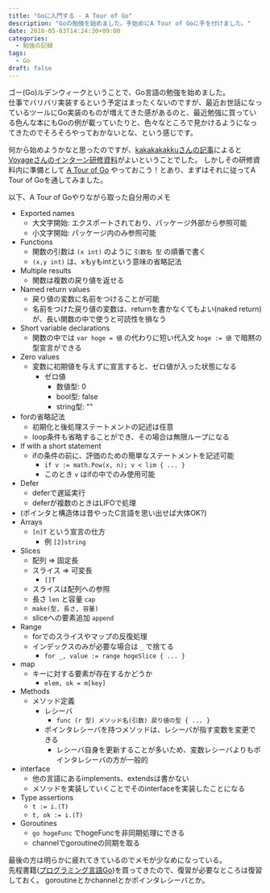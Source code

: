 ```yaml
---
title: "Goに入門する - A Tour of Go"
description: "Goの勉強を始めました。手始めにA Tour of Goに手を付けました。"
date: 2018-05-03T14:24:30+09:00
categories:
  - 勉強の記録
tags:
  - Go
draft: false
---
```


ゴー(Go)ルデンウィークということで、Go言語の勉強を始めました。  
仕事でバリバリ実装するという予定はまったくないのですが、最近お世話になっているツールにGo実装のものが増えてきた感があるのと、最近勉強に買っている色んな本にもGoの例が載っていたりと、色々なところで見かけるようになってきたのでそろそろやっておかないとな、という感じです。  

何から始めようかなと思ったのですが、[kakakakakkuさんの記事](http://kakakakakku.hatenablog.com/entry/2017/10/16/081755)によると[Voyageさんのインターン研修資料](https://go-talks.appspot.com/github.com/voyagegroup/talks/2017/treasure-go/intro.slide#1)がよいということでした。
しかしその研修資料内に準備として [A Tour of Go](https://go-tour-jp.appspot.com/welcome/1) やっておこう！とあり、まずはそれに従ってA Tour of Goを通してみました。

以下、A Tour of Goやりながら取った自分用のメモ

- Exported names
    - 大文字開始: エクスポートされており、パッケージ外部から参照可能
    - 小文字開始: パッケージ内のみ参照可能
- Functions
    - 関数の引数は `(x int)` のように `引数名 型` の順番で書く
    - `(x,y int)` は、xもyもintという意味の省略記法
- Multiple results
    - 関数は複数の戻り値を返せる
- Named return values
    - 戻り値の変数に名前をつけることが可能
    - 名前をつけた戻り値の変数は、returnを書かなくてもよい(naked return)が、長い関数の中で使うと可読性を損なう
- Short variable declarations
    - 関数の中では `var hoge = 値` の代わりに短い代入文 `hoge := 値` で暗黙の型宣言ができる
- Zero values
    - 変数に初期値を与えずに宣言すると、ゼロ値が入った状態になる
        - ゼロ値
            - 数値型: 0
            - bool型: false
            - string型: ""
- forの省略記法
    - 初期化と後処理ステートメントの記述は任意
    - loop条件も省略することができ、その場合は無限ループになる
- If with a short statement
    - ifの条件の前に、評価のための簡単なステートメントを記述可能
        - `if v := math.Pow(x, n); v < lim { ... }`
        - このとき `v` はifの中でのみ使用可能
- Defer
    - deferで遅延実行
    - deferが複数のときはLIFOで処理
- (ポインタと構造体は昔やったC言語を思い出せば大体OK?)
- Arrays
    - `[n]T` という宣言の仕方
        - 例 `[2]string`
- Slices
    - 配列 => 固定長
    - スライス => 可変長
        - `[]T`
    - スライスは配列への参照
    - 長さ `len` と容量 `cap`
    - `make(型, 長さ, 容量)`
    - sliceへの要素追加 `append`
- Range
    - forでのスライスやマップの反復処理
    - インデックスのみが必要な場合は `_` で捨てる
        - `for _, value := range hogeSlice { ... }`
- map
    - キーに対する要素が存在するかどうか
        - `elem, ok = m[key]`
- Methods
    - メソッド定義
        - レシーバ
            - `func (r 型) メソッド名(引数) 戻り値の型 { ... }`
        - ポインタレシーバを持つメソッドは、レシーバが指す変数を変更できる
            - レシーバ自身を更新することが多いため、変数レシーバよりもポインタレシーバの方が一般的
- interface
    - 他の言語にあるimplements、extendsは書かない
    - メソッドを実装していくことでそのinterfaceを実装したことになる
- Type assertions
    - `t := i.(T)`
    - `t, ok := i.(T)`
- Goroutines
    - `go hogeFunc` でhogeFuncを非同期処理にできる
    - channelでgoroutineの同期を取る


最後の方は明らかに疲れてきているのでメモが少なめになっている。  
先程書籍([プログラミング言語Go](https://www.amazon.co.jp/dp/4621300253))を買ってきたので、復習が必要なところは復習しておく。
goroutineとかchannelとかポインタレシーバとか。
